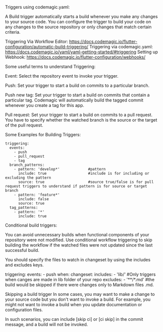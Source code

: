 Triggers using codemagic.yaml:

A Build trigger automatically starts a build whenever you make any changes to your source code. You can configure the trigger to build your code on any changes to the source repository or only changes that match certain criteria.

Triggering Via Workflow Editor: https://docs.codemagic.io/flutter-configuration/automatic-build-triggering/
Triggering via codemagic.yaml: https://docs.codemagic.io/yaml/yaml-getting-started/#triggering
Setting up Webhook: https://docs.codemagic.io/flutter-configuration/webhooks/

Some useful terms to understand Triggering:

Event: Select the repository event to invoke your trigger.

Push: Set your trigger to start a build on commits to a particular branch.

Push new tag: Set your trigger to start a build on commits that contain a particular tag. Codemagic will automatically build the tagged commit whenever you create a tag for this app. 

Pull request: Set your trigger to start a build on commits to a pull request. You have to specify whether the watched branch is the source or the target of the pull request.

Some Examples for Building Triggers:

    triggering:
      events:
        - push
        - pull_request
        - tag
      branch_patterns:
        - pattern: 'develop*'             #pattern
          include: true                   #include is for including or excluding the pattern
          source: true                    #source true/false is for pull request triggers to understand if pattern is for source or target branch
        - pattern: 'feature*'
          include: false
          source: true
      tag_patterns:
        - pattern: '*'
          include: true
 
Conditional build triggers:

You can avoid unnecessary builds when functional components of your repository were not modified. Use conditional workflow triggering to skip building the workflow if the watched files were not updated since the last successful build.

You should specify the files to watch in changeset by using the includes and excludes keys.

triggering:
      events:
        - push
    when:
      changeset:
        includes:
          - 'lib/'                 #Only triggers when canges are made in lib folder of your repo
        excludes:
          - '**/*.md'              #the build would be skipped if there were changes only to Markdown files .md.
        
 
Skipping a build trigger
In some cases, you may want to make a change to your source code but you don't want to invoke a build. For example, you might not want to invoke a build when you update documentation or configuration files.

In such scenarios, you can include [skip ci] or [ci skip] in the commit message, and a build will not be invoked.
